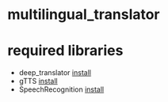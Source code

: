 # multilingual_translator

# required libraries
- deep_translator [install](https://pypi.org/project/deep-translator/)
- gTTS [install](https://pypi.org/project/gTTS/)
- SpeechRecognition [install](https://pypi.org/project/SpeechRecognition/)
